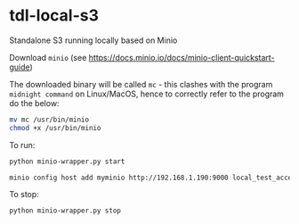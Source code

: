 # tdl-local-s3
Standalone S3 running locally based on Minio

Download `minio` (see https://docs.minio.io/docs/minio-client-quickstart-guide)

The downloaded binary will be called `mc` - this clashes with the program `midnight command` on Linux/MacOS, hence to correctly refer to the program do the below:

```bash 
mv mc /usr/bin/minio
chmod +x /usr/bin/minio
```   

To run:
```bash
python minio-wrapper.py start

minio config host add myminio http://192.168.1.190:9000 local_test_access_key local_test_secret_key
```

To stop:
```bash
python minio-wrapper.py stop
```
